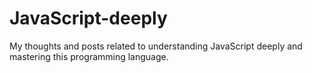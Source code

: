 # JavaScript-deeply
My thoughts and posts related to understanding JavaScript deeply and mastering this programming language.
